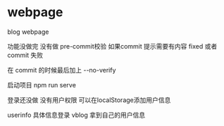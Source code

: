 # webpage
blog webpage

功能没做完 没有做 pre-commit校验  如果commit 提示需要有内容 fixed 或者 commit 失败

在 commit 的时候最后加上  --no-verify

启动项目 npm run serve

登录还没做 没有用户权限 可以在localStorage添加用户信息

userinfo 具体信息登录 vblog 拿到自己的用户信息
